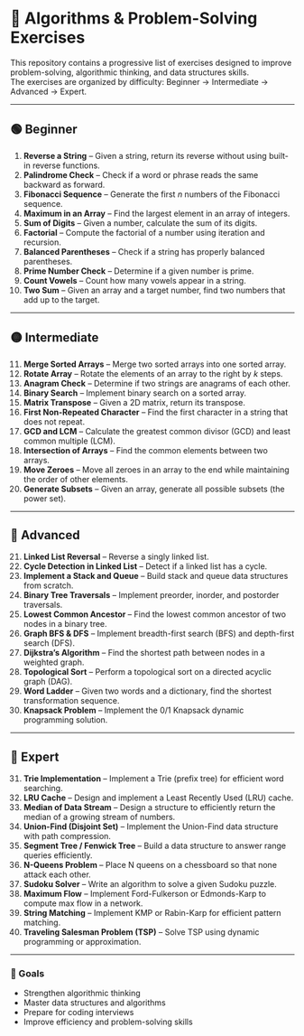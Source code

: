 # 🧩 Algorithms & Problem-Solving Exercises

This repository contains a progressive list of exercises designed to improve problem-solving, algorithmic thinking, and data structures skills.  
The exercises are organized by difficulty: Beginner → Intermediate → Advanced → Expert.  

---

## 🟢 Beginner
1. **Reverse a String** – Given a string, return its reverse without using built-in reverse functions.  
2. **Palindrome Check** – Check if a word or phrase reads the same backward as forward.  
3. **Fibonacci Sequence** – Generate the first *n* numbers of the Fibonacci sequence.  
4. **Maximum in an Array** – Find the largest element in an array of integers.  
5. **Sum of Digits** – Given a number, calculate the sum of its digits.  
6. **Factorial** – Compute the factorial of a number using iteration and recursion.  
7. **Balanced Parentheses** – Check if a string has properly balanced parentheses.  
8. **Prime Number Check** – Determine if a given number is prime.  
9. **Count Vowels** – Count how many vowels appear in a string.  
10. **Two Sum** – Given an array and a target number, find two numbers that add up to the target.  

---

## 🟡 Intermediate
11. **Merge Sorted Arrays** – Merge two sorted arrays into one sorted array.  
12. **Rotate Array** – Rotate the elements of an array to the right by *k* steps.  
13. **Anagram Check** – Determine if two strings are anagrams of each other.  
14. **Binary Search** – Implement binary search on a sorted array.  
15. **Matrix Transpose** – Given a 2D matrix, return its transpose.  
16. **First Non-Repeated Character** – Find the first character in a string that does not repeat.  
17. **GCD and LCM** – Calculate the greatest common divisor (GCD) and least common multiple (LCM).  
18. **Intersection of Arrays** – Find the common elements between two arrays.  
19. **Move Zeroes** – Move all zeroes in an array to the end while maintaining the order of other elements.  
20. **Generate Subsets** – Given an array, generate all possible subsets (the power set).  

---

## 🔵 Advanced
21. **Linked List Reversal** – Reverse a singly linked list.  
22. **Cycle Detection in Linked List** – Detect if a linked list has a cycle.  
23. **Implement a Stack and Queue** – Build stack and queue data structures from scratch.  
24. **Binary Tree Traversals** – Implement preorder, inorder, and postorder traversals.  
25. **Lowest Common Ancestor** – Find the lowest common ancestor of two nodes in a binary tree.  
26. **Graph BFS & DFS** – Implement breadth-first search (BFS) and depth-first search (DFS).  
27. **Dijkstra’s Algorithm** – Find the shortest path between nodes in a weighted graph.  
28. **Topological Sort** – Perform a topological sort on a directed acyclic graph (DAG).  
29. **Word Ladder** – Given two words and a dictionary, find the shortest transformation sequence.  
30. **Knapsack Problem** – Implement the 0/1 Knapsack dynamic programming solution.  

---

## 🔴 Expert
31. **Trie Implementation** – Implement a Trie (prefix tree) for efficient word searching.  
32. **LRU Cache** – Design and implement a Least Recently Used (LRU) cache.  
33. **Median of Data Stream** – Design a structure to efficiently return the median of a growing stream of numbers.  
34. **Union-Find (Disjoint Set)** – Implement the Union-Find data structure with path compression.  
35. **Segment Tree / Fenwick Tree** – Build a data structure to answer range queries efficiently.  
36. **N-Queens Problem** – Place N queens on a chessboard so that none attack each other.  
37. **Sudoku Solver** – Write an algorithm to solve a given Sudoku puzzle.  
38. **Maximum Flow** – Implement Ford-Fulkerson or Edmonds-Karp to compute max flow in a network.  
39. **String Matching** – Implement KMP or Rabin-Karp for efficient pattern matching.  
40. **Traveling Salesman Problem (TSP)** – Solve TSP using dynamic programming or approximation.  

---

### 🎯 Goals
- Strengthen algorithmic thinking  
- Master data structures and algorithms  
- Prepare for coding interviews  
- Improve efficiency and problem-solving skills  